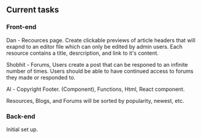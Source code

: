 ## Current tasks
### Front-end

Dan - Recources page. Create clickable previews of article headers that will exapnd to an editor file which can only be edited by admin users. Each resource contains a title, desrcription, and link to it's content.

Shobhit - Forums, Users create a post that can be responed to an infinite number of times. Users should be able to have continued access to forums they made or responded to.

Al - Copyright Footer. (Component), Functions, Html, React component.

Resources, Blogs, and Forums will be sorted by popularity, newest, etc.

### Back-end
Initial set up.
